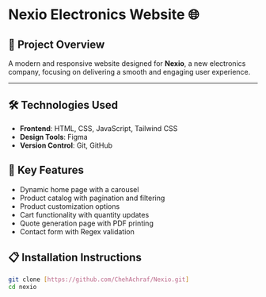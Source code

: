 # Nexio Electronics Website 🌐

## 🚀 Project Overview
A modern and responsive website designed for **Nexio**, a new electronics company, focusing on delivering a smooth and engaging user experience.


---

## 🛠️ Technologies Used
- **Frontend**: HTML, CSS, JavaScript, Tailwind CSS
- **Design Tools**: Figma
- **Version Control**: Git, GitHub

## 📄 Key Features
- Dynamic home page with a carousel
- Product catalog with pagination and filtering
- Product customization options
- Cart functionality with quantity updates
- Quote generation page with PDF printing
- Contact form with Regex validation

## 📋 Installation Instructions
```bash
git clone [https://github.com/ChehAchraf/Nexio.git]
cd nexio

